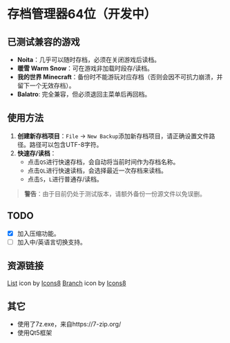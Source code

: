 # 存档管理器64位（开发中）

## 已测试兼容的游戏
- **Noita**：几乎可以随时存档，必须在关闭游戏后读档。
- **暖雪 Warm Snow**：可在游戏非加载时段存/读档。
- **我的世界 Minecraft**：备份时不能游玩对应存档（否则会因不可抗力崩溃，并留下一个无效存档）。
- **Balatro**: 完全兼容，但必须退回主菜单后再回档。

## 使用方法
1. **创建新存档项目**：`File` -> `New Backup`添加新存档项目，请正确设置文件路径。路径可以包含UTF-8字符。
2. **快速存/读档**：
   - 点击`QS`进行快速存档，会自动将当前时间作为存档名称。
   - 点击`QL`进行快速读档，会选择最近一次存档来读档。
   - 点击`S`，`L`进行普通存/读档。
   
> **警告**：由于目前仍处于测试版本，请额外备份一份源文件以免误删。

## TODO
- [x] 加入压缩功能。
- [ ] 加入中/英语言切换支持。

## 资源链接
<a target="_blank" href="https://icons8.com/icon/774/list">List</a> icon by <a target="_blank" href="https://icons8.com">Icons8</a>
<a target="_blank" href="https://icons8.com/icon/33277/merge-git">Branch</a> icon by <a target="_blank" href="https://icons8.com">Icons8</a>

## 其它
- 使用了7z.exe，来自https://7-zip.org/
- 使用Qt5框架
